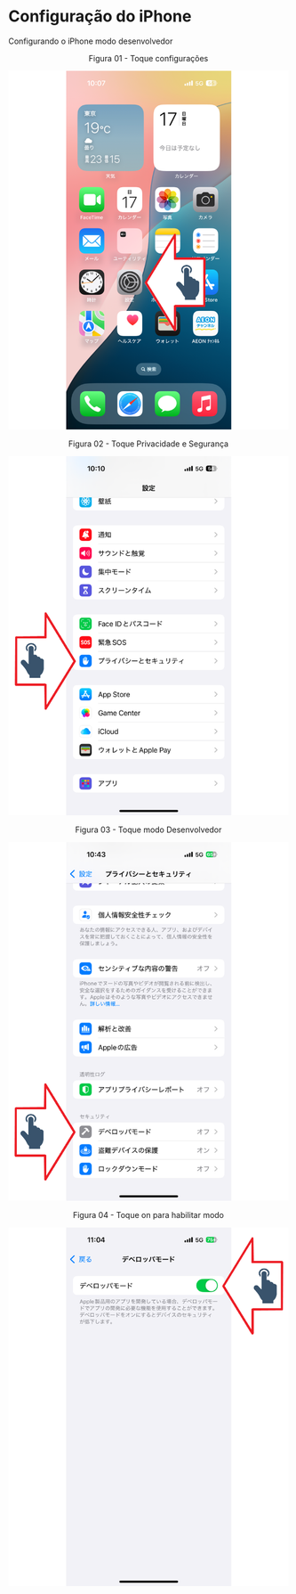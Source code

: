 # Configuração do iPhone

Configurando o iPhone modo desenvolvedor

<div align="center">
Figura 01 - Toque configurações
</div>

![](Imagens/iPhone-Configuracao-Img01.png)

<div align="center">
Figura 02 - Toque Privacidade e Segurança
</div>

![](Imagens/iPhone-Configuracao-Img02.png)

<div align="center">
Figura 03 - Toque modo Desenvolvedor
</div>

![](Imagens/iPhone-Configuracao-Img03.png)

<div align="center">
Figura 04 - Toque on para habilitar modo
</div>

![](Imagens/iPhone-Configuracao-Img04.png)

